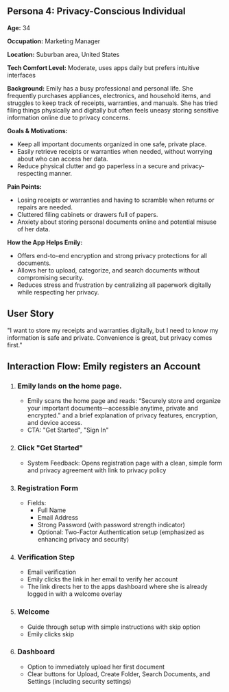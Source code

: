 ## Persona 4: Privacy-Conscious Individual
**Age:** 34

**Occupation:** Marketing Manager

**Location:** Suburban area, United States

**Tech Comfort Level:** Moderate, uses apps daily but prefers intuitive interfaces

**Background:**
Emily has a busy professional and personal life. She frequently purchases appliances, electronics, and household items, and struggles to keep track of receipts, warranties, and manuals. She has tried filing things physically and digitally but often feels uneasy storing sensitive information online due to privacy concerns.

**Goals & Motivations:**
- Keep all important documents organized in one safe, private place.
- Easily retrieve receipts or warranties when needed, without worrying about who can access her data.
- Reduce physical clutter and go paperless in a secure and privacy-respecting manner.

**Pain Points:**
- Losing receipts or warranties and having to scramble when returns or repairs are needed.
- Cluttered filing cabinets or drawers full of papers.
- Anxiety about storing personal documents online and potential misuse of her data.

**How the App Helps Emily:**
- Offers end-to-end encryption and strong privacy protections for all documents.
- Allows her to upload, categorize, and search documents without compromising security.
- Reduces stress and frustration by centralizing all paperwork digitally while respecting her privacy.

## User Story
"I want to store my receipts and warranties digitally, but I need to know my information is safe and private. Convenience is great, but privacy comes first."

## Interaction Flow: Emily registers an Account

1. ### Emily lands on the home page.
   - Emily scans the home page and reads: “Securely store and organize your important documents—accessible anytime, private and encrypted.” and a brief explanation of privacy features, encryption, and device access.
   - CTA: "Get Started", "Sign In"
2. ### Click "Get Started"
   - System Feedback: Opens registration page with a clean, simple form and privacy agreement with link to privacy policy
3. ### Registration Form
   - Fields:
     - Full Name
     - Email Address
     - Strong Password (with password strength indicator)
     - Optional: Two-Factor Authentication setup (emphasized as enhancing privacy and security)
4. ### Verification Step
   - Email verification
   - Emily clicks the link in her email to verify her account
   - The link directs her to the apps dashboard where she is already logged in with a welcome overlay
5. ### Welcome
   - Guide through setup with simple instructions with skip option
   - Emily clicks skip
6. ### Dashboard
   - Option to immediately upload her first document
   - Clear buttons for Upload, Create Folder, Search Documents, and Settings (including security settings)